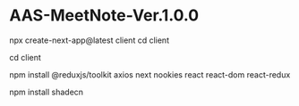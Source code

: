 # AAS-MeetNote-Ver.1.0.0


npx create-next-app@latest client
cd client

cd client

npm install @reduxjs/toolkit axios next nookies react react-dom react-redux


npm install shadecn


